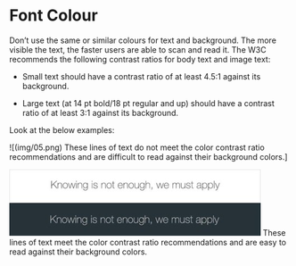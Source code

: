 # Font Colour

Don’t use the same or similar colours for text and background. The more visible the text, the faster users are able to scan and read it. 
The W3C recommends the following contrast ratios for body text and image text:

* Small text should have a contrast ratio of at least 4.5:1 against its background.
 
*  Large text (at 14 pt bold/18 pt regular and up) should have a contrast ratio of at least 3:1 against its background.

Look at the below examples: 

![(img/05.png)
These lines of text do not meet the color contrast ratio recommendations and are difficult to read against their background colors.]

![](img/06.png)
These lines of text meet the color contrast ratio recommendations and are easy to read against their background colors.